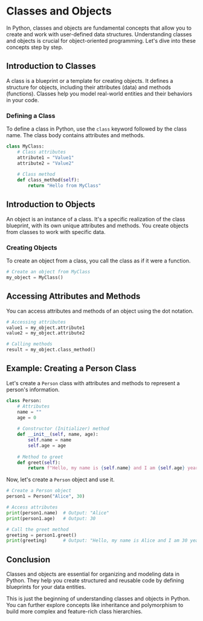 # Classes and Objects

In Python, classes and objects are fundamental concepts that allow you to create and work with user-defined data structures. Understanding classes and objects is crucial for object-oriented programming. Let's dive into these concepts step by step.

## Introduction to Classes

A class is a blueprint or a template for creating objects. It defines a structure for objects, including their attributes (data) and methods (functions). Classes help you model real-world entities and their behaviors in your code.

### Defining a Class

To define a class in Python, use the `class` keyword followed by the class name. The class body contains attributes and methods.


```python
class MyClass:
    # Class attributes
    attribute1 = "Value1"
    attribute2 = "Value2"
    
    # Class method
    def class_method(self):
        return "Hello from MyClass"
```

## Introduction to Objects

An object is an instance of a class. It's a specific realization of the class blueprint, with its own unique attributes and methods. You create objects from classes to work with specific data.

### Creating Objects

To create an object from a class, you call the class as if it were a function.


```python
# Create an object from MyClass
my_object = MyClass()
```

## Accessing Attributes and Methods

You can access attributes and methods of an object using the dot notation.


```python
# Accessing attributes
value1 = my_object.attribute1
value2 = my_object.attribute2

# Calling methods
result = my_object.class_method()
```

## Example: Creating a Person Class

Let's create a `Person` class with attributes and methods to represent a person's information.


```python
class Person:
    # Attributes
    name = ""
    age = 0
    
    # Constructor (Initializer) method
    def __init__(self, name, age):
        self.name = name
        self.age = age
    
    # Method to greet
    def greet(self):
        return f"Hello, my name is {self.name} and I am {self.age} years old."
```

Now, let's create a `Person` object and use it.


```python
# Create a Person object
person1 = Person("Alice", 30)

# Access attributes
print(person1.name)  # Output: "Alice"
print(person1.age)   # Output: 30

# Call the greet method
greeting = person1.greet()
print(greeting)      # Output: "Hello, my name is Alice and I am 30 years old."
```

## Conclusion

Classes and objects are essential for organizing and modeling data in Python. They help you create structured and reusable code by defining blueprints for your data entities.

This is just the beginning of understanding classes and objects in Python. You can further explore concepts like inheritance and polymorphism to build more complex and feature-rich class hierarchies.
